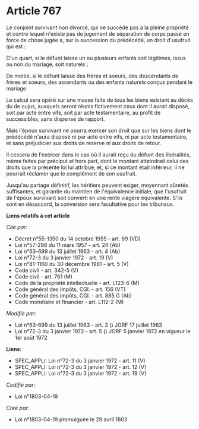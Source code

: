 # Article 767

Le conjoint survivant non divorcé, qui ne succède pas à la pleine propriété et contre lequel n'existe pas de jugement de
séparation de corps passé en force de chose jugée a, sur la succession du prédécédé, un droit d'usufruit qui est :

D'un quart, si le défunt laisse un ou plusieurs enfants soit légitimes, issus ou non du mariage, soit naturels ;

De moitié, si le défunt laisse des frères et soeurs, des descendants de frères et soeurs, des ascendants ou des enfants
naturels conçus pendant le mariage.

Le calcul sera opéré sur une masse faite de tous les biens existant au décès du de cujus, auxquels seront réunis fictivement
ceux dont il aurait disposé, soit par acte entre vifs, soit par acte testamentaire, au profit de successibles, sans dispense
de rapport.

Mais l'époux survivant ne pourra exercer son droit que sur les biens dont le prédécédé n'aura disposé ni par acte entre vifs,
ni par acte testamentaire, et sans préjudicier aux droits de réserve ni aux droits de retour.

Il cessera de l'exercer dans le cas où il aurait reçu du défunt des libéralités, même faites par préciput et hors part, dont
le montant atteindrait celui des droits que la présente loi lui attribue, et, si ce montant était inférieur, il ne pourrait
réclamer que le complément de son usufruit.

Jusqu'au partage définitif, les héritiers peuvent exiger, moyennant sûretés suffisantes, et garantie du maintien de
l'équivalence initiale, que l'usufruit de l'époux survivant soit converti en une rente viagère équivalente. S'ils sont en
désaccord, la conversion sera facultative pour les tribunaux.

**Liens relatifs à cet article**

_Cité par_:

  - Décret n°55-1350 du 14 octobre 1955 - art. 69 (VD)
  - Loi n°57-298 du 11 mars 1957 - art. 24 (Ab)
  - Loi n°63-699 du 13 juillet 1963 - art. 4 (Ab)
  - Loi n°72-3 du 3 janvier 1972 - art. 19 (V)
  - Loi n°81-1160 du 30 décembre 1981 - art. 5 (V)
  - Code civil - art. 342-5 (V)
  - Code civil - art. 761 (M)
  - Code de la propriété intellectuelle - art. L123-6 (M)
  - Code général des impôts, CGI. - art. 156 (VT)
  - Code général des impôts, CGI. - art. 885 G (Ab)
  - Code monétaire et financier - art. L112-2 (M)

_Modifié par_:

  - Loi n°63-699 du 13 juillet 1963 - art. 3 () JORF 17 juillet 1963
  - Loi n°72-3 du 3 janvier 1972 - art. 5 () JORF 5 janvier 1972 en vigueur le 1er août 1972

**Liens**:

  - SPEC_APPLI: Loi n°72-3 du 3 janvier 1972 - art. 11 (V)
  - SPEC_APPLI: Loi n°72-3 du 3 janvier 1972 - art. 12 (V)
  - SPEC_APPLI: Loi n°72-3 du 3 janvier 1972 - art. 19 (V)

_Codifié par_:

  - Loi n°1803-04-19

_Créé par_:

  - Loi n°1803-04-19 promulguée le 29 avril 1803
